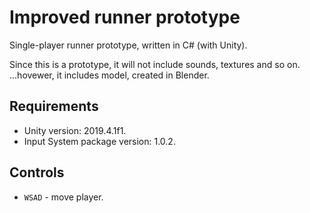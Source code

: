 # Improved runner prototype

Single-player runner prototype, written in C# (with Unity).

Since this is a prototype, it will not include sounds, textures and so on. ...hovewer, it includes model, created in Blender.

## Requirements
- Unity version: 2019.4.1f1.
- Input System package version: 1.0.2.

## Controls
- `WSAD` - move player.


